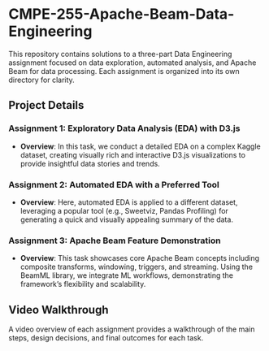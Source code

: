 # CMPE-255-Apache-Beam-Data-Engineering

This repository contains solutions to a three-part Data Engineering assignment focused on data exploration, automated analysis, and Apache Beam for data processing. Each assignment is organized into its own directory for clarity.

## Project Details

### Assignment 1: Exploratory Data Analysis (EDA) with D3.js
- **Overview**: In this task, we conduct a detailed EDA on a complex Kaggle dataset, creating visually rich and interactive D3.js visualizations to provide insightful data stories and trends.

### Assignment 2: Automated EDA with a Preferred Tool
- **Overview**: Here, automated EDA is applied to a different dataset, leveraging a popular tool (e.g., Sweetviz, Pandas Profiling) for generating a quick and visually appealing summary of the data.

### Assignment 3: Apache Beam Feature Demonstration
- **Overview**: This task showcases core Apache Beam concepts including composite transforms, windowing, triggers, and streaming. Using the BeamML library, we integrate ML workflows, demonstrating the framework’s flexibility and scalability.

## Video Walkthrough
A video overview of each assignment provides a walkthrough of the main steps, design decisions, and final outcomes for each task.
